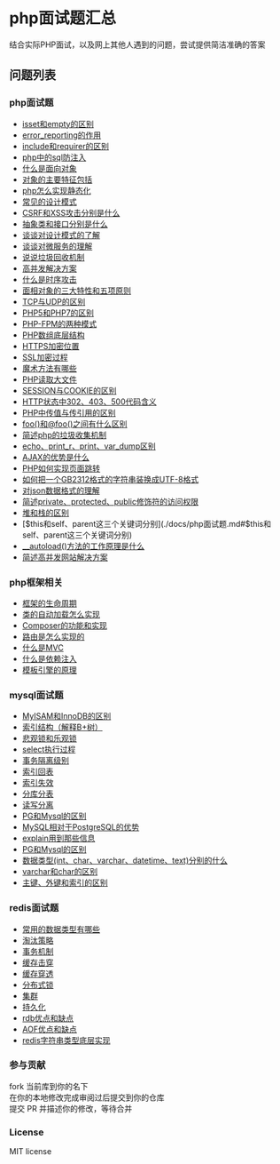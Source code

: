 # php面试题汇总

结合实际PHP面试，以及网上其他人遇到的问题，尝试提供简洁准确的答案


## 问题列表




### php面试题
  - [isset和empty的区别](./docs/php面试题.md#isset和empty的区别)
  - [error_reporting的作用](./docs/php面试题.md#error_reporting的作用)
  - [include和requirer的区别](./docs/php面试题.md#include和requirer的区别)
  - [php中的sql防注入](./docs/php面试题.md#php中的sql防注入)
  - [什么是面向对象](./docs/php面试题.md#什么是面向对象)
  - [对象的主要特征包括](./docs/php面试题.md#对象的主要特征包括)
  - [php怎么实现静态化](./docs/php面试题.md#php怎么实现静态化)
  - [常见的设计模式](./docs/php面试题.md#常见的设计模式)
  - [CSRF和XSS攻击分别是什么](./docs/php面试题.md#CSRF和XSS攻击分别是什么)
  - [抽象类和接口分别是什么](./docs/php面试题.md#抽象类和接口分别是什么)
  - [谈谈对设计模式的了解](./docs/php面试题.md#谈谈对设计模式的了解)
  - [谈谈对微服务的理解](./docs/php面试题.md#谈谈对微服务的理解)
  - [说说垃圾回收机制](./docs/php面试题.md#说说垃圾回收机制)
  - [高并发解决方案](./docs/php面试题.md#高并发解决方案)
  - [什么是时序攻击](./docs/php面试题.md#什么是时序攻击)
  - [面相对象的三大特性和五项原则](./docs/php面试题.md#面相对象的三大特性和五项原则)
  - [TCP与UDP的区别](./docs/php面试题.md#TCP与UDP的区别)
  - [PHP5和PHP7的区别](./docs/php面试题.md#PHP5和PHP7的区别)
  - [PHP-FPM的两种模式](./docs/php面试题.md#PHP-FPM的两种模式)
  - [PHP数组底层结构](./docs/php面试题.md#PHP数组底层结构)
  - [HTTPS加密位置](./docs/php面试题.md#HTTPS加密位置)
  - [SSL加密过程](./docs/php面试题.md#SSL加密过程)
  - [魔术方法有哪些](./docs/php面试题.md#魔术方法有哪些)
  - [PHP读取大文件](./docs/php面试题.md#PHP读取大文件)
  - [SESSION与COOKIE的区别](./docs/php面试题.md#SESSION与COOKIE的区别)
  - [HTTP状态中302、403、500代码含义](./docs/php面试题.md#HTTP状态中302、403、500代码含义)
  - [PHP中传值与传引用的区别](./docs/php面试题.md#PHP中传值与传引用的区别)
  - [foo()和@foo()之间有什么区别](./docs/php面试题.md#foo()和@foo()之间有什么区别)
  - [简述php的垃圾收集机制](./docs/php面试题.md#简述php的垃圾收集机制)
  - [echo、print_r、print、var_dump区别](./docs/php面试题.md#echo、print_r、print、var_dump区别)
  - [AJAX的优势是什么](./docs/php面试题.md#AJAX的优势是什么)
  - [PHP如何实现页面跳转](./docs/php面试题.md#PHP如何实现页面跳转)
  - [如何把一个GB2312格式的字符串装换成UTF-8格式](./docs/php面试题.md#如何把一个GB2312格式的字符串装换成UTF-8格式)
  - [对json数据格式的理解](./docs/php面试题.md#对json数据格式的理解)
  - [简述private、protected、public修饰符的访问权限](./docs/php面试题.md#简述private、protected、public修饰符的访问权限)
  - [堆和栈的区别](./docs/php面试题.md#堆和栈的区别)
  - [$this和self、parent这三个关键词分别](./docs/php面试题.md#$this和self、parent这三个关键词分别)
  - [__autoload()方法的工作原理是什么](./docs/php面试题.md#__autoload()方法的工作原理是什么)
  - [简述高并发网站解决方案](./docs/php面试题.md#简述高并发网站解决方案)

### php框架相关
  
  - [框架的生命周期](./docs/php框架相关.md#框架的生命周期)
  - [类的自动加载怎么实现](./docs/php框架相关.md#类的自动加载怎么实现)
  - [Composer的功能和实现](./docs/php框架相关.md#Composer的功能和实现)
  - [路由是怎么实现的](./docs/php框架相关.md#路由是怎么实现的)
  - [什么是MVC](./docs/php框架相关.md#什么是MVC)
  - [什么是依赖注入](./docs/php框架相关.md#什么是依赖注入)
  - [模板引擎的原理](./docs/php框架相关.md#模板引擎的原理)


### mysql面试题

  - [MyISAM和InnoDB的区别](./docs/mysql面试题.md#MyISAM和InnoDB的区别)
  - [索引结构（解释B+树）](./docs/mysql面试题.md#索引结构（解释B+树）)
  - [悲观锁和乐观锁](./docs/mysql面试题.md#悲观锁和乐观锁)
  - [select执行过程](./docs/mysql面试题.md#select执行过程)
  - [事务隔离级别](./docs/mysql面试题.md#事务隔离级别)
  - [索引回表](./docs/mysql面试题.md#索引回表)
  - [索引失效](./docs/mysql面试题.md#索引失效)
  - [分库分表](./docs/mysql面试题.md#分库分表)
  - [读写分离](./docs/mysql面试题.md#读写分离)
  - [PG和Mysql的区别](./docs/mysql面试题.md#PG和Mysql的区别)
  - [MySQL相对于PostgreSQL的优势](./docs/mysql面试题.md#MySQL相对于PostgreSQL的优势)
  - [explain用到那些信息](./docs/mysql面试题.md#explain用到那些信息)
  - [PG和Mysql的区别](./docs/mysql面试题.md#PG和Mysql的区别)
  - [数据类型(int、char、varchar、datetime、text)分别的什么](./docs/mysql面试题.md#数据类型(int、char、varchar、datetime、text)分别的什么**)
  - [varchar和char的区别](./docs/mysql面试题.md#varchar和char的区别)
  - [主键、外键和索引的区别](./docs/mysql面试题.md#主键、外键和索引的区别)

### redis面试题

  - [常用的数据类型有哪些](./docs/redis面试题.md#常用的数据类型有哪些)
  - [淘汰策略](./docs/redis面试题.md#淘汰策略)
  - [事务机制](./docs/redis面试题.md#事务机制)
  - [缓存击穿](./docs/redis面试题.md#缓存击穿)
  - [缓存穿透](./docs/redis面试题.md#缓存穿透)
  - [分布式锁](./docs/redis面试题.md#分布式锁)
  - [集群](./docs/redis面试题.md#集群)
  - [持久化](./docs/redis面试题.md#持久化)
  - [rdb优点和缺点](./docs/redis面试题.md#rdb优点和缺点)
  - [AOF优点和缺点](./docs/redis面试题.md#AOF优点和缺点)
  - [redis字符串类型底层实现](./docs/redis面试题.md#redis字符串类型底层实现)





### 参与贡献

fork 当前库到你的名下   
在你的本地修改完成审阅过后提交到你的仓库        
提交 PR 并描述你的修改，等待合并      

### License
MIT license